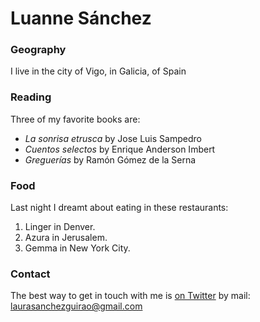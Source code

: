 # Luanne Sánchez

### Geography

I live in the city of Vigo, in Galicia, of Spain

### Reading

Three of my favorite books are:

- *La sonrisa etrusca* by Jose Luis Sampedro
- *Cuentos selectos* by Enrique Anderson Imbert
- *Greguerías* by Ramón Gómez de la Serna

### Food

Last night I dreamt about eating in these restaurants:

1. Linger in Denver.
2. Azura in Jerusalem.
3. Gemma in New York City.

### Contact

The best way to get in touch with me is [on Twitter](https://twitter.com/) by mail: laurasanchezguirao@gmail.com
